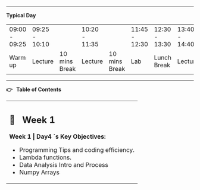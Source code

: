 
---

**Typical Day**


<table>
  <tr>
   <td>09:00 - 09:25
   </td>
   <td>09:25 - 10:10
   </td>
   <td>
   </td>
   <td>10:20 - 11:35
   </td>
   <td>
   </td>
   <td>11:45 - 12:30
   </td>
   <td>12:30 - 13:30
   </td>
   <td>13:40 - 14:40
   </td>
   <td>14:50 - 18:00
   </td>
  </tr>
  <tr>
   <td>Warm up
   </td>
   <td>Lecture
   </td>
   <td>10 mins Break
   </td>
   <td>Lecture
   </td>
   <td>10 mins Break
   </td>
   <td>Lab
   </td>
   <td>Lunch Break
   </td>
   <td>Lecture
   </td>
   <td>Lab
   </td>
  </tr>
</table>


---

**👉 **&nbsp;** Table of Contents**


<table>
  <tr>
   <td colspan="5" > <h2>📅 &nbsp;  <strong>Week 1</strong></h2>
<p>
<strong>Week 1 | Day4 `s Key Objectives:</strong>
<ul>

<li>Programming Tips and coding efficiency.

<li>Lambda functions.

<li>Data Analysis Intro and Process

<li>Numpy Arrays
</li>
</ul>
